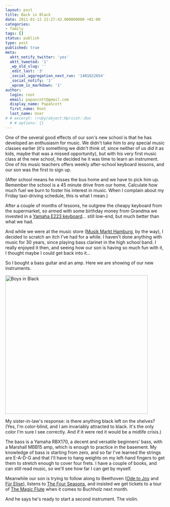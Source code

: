 ```yaml
---
layout: post
title: Back in Black
date: 2011-01-12 22:27:43.000000000 +01:00
categories:
- family
tags: []
status: publish
type: post
published: true
meta:
  aktt_notify_twitter: 'yes'
  aktt_tweeted: '1'
  _wp_old_slug: ''
  _edit_last: '3'
  _social_aggregation_next_run: '1401622654'
  _social_notify: '1'
  _wpcom_is_markdown: '1'
author:
  login: root
  email: papascott@gmail.com
  display_name: PapaScott
  first_name: Root
  last_name: User
# # excerpt: !ruby/object:Hpricot::Doc
  # # options: {}
---
```

<p>One of the several good effects of our son's new school is that he has developed an enthusiasm for music. We didn't take him to any special music classes earlier (it's something we didn't think of, since neither of us did it as kids, maybe that was a missed opportunity), but with his very first music class at the new school, he decided he it was time to learn an instrument. One of his music teachers offers weekly after-school keyboard lessons, and our son was the first to sign up.</p>
<p>(After school means he misses the bus home and we have to pick him up. Remember the school is a 45 minute drive from our home. Calculate how much fuel we burn to foster his interest in music. When I complain about my Friday taxi-driving schedule, this is what I mean.)</p>
<p>After a couple of months of lessons, he outgrew the cheapy keyboard from the supermarket, so armed with some birthday money from Grandma we invested in a <a href="http://usa.yamaha.com/products/musical-instruments/keyboards/digitalkeyboards/portable_keyboards/psr-e223/">Yamaha E223 keyboard</a>... still low-end, but much better than what we had.</p>
<p>And while we were at the music store (<a href="http://www.musikmarkthamburg.de/">Musik Markt Hamburg</a>, by the way), I decided to scratch an itch I've had for a while. I haven't done anything with music for 30 years, since playing bass clarinet in the high school band. I really enjoyed it then, and seeing how our son is having so much fun with it, I thought maybe I could get back into it...</p>
<p>So I bought a bass guitar and an amp. Here we are showing of our new instruments.</p>
<p><img src="http://www.papascott.de/wordpress/wp-content/uploads/2011/01/Foto-3.jpg" alt="Boys in Black" border="0" width="450" height="438" /></p>
<p>My sister-in-law's response: is there anything black left on the shelves? (Yes, I'm color-blind, and I am invariably attracted to black. It's the only color I'm sure I see correctly. And if it were red it would be a midlife crisis.)</p>
<p>The bass is a Yamaha RBX170, a decent and versatile beginners' bass, with a Marshall MBB15 amp, which is enough to practice in the basement. My knowledge of bass is starting from zero, and so far I've learned the strings are E-A-D-G and that I'll have to hang weights on my left-hand fingers to get them to stretch enough to cover four frets. I have a couple of books, and can still read music, so we'll see how far I can get by myself.</p>
<p>Meanwhile our son is trying to follow along to Beethoven (<a href="http://en.wikipedia.org/wiki/Ode_to_Joy">Ode to Joy</a> and <a href="http://en.wikipedia.org/wiki/F%C3%BCr_Elise">Für Elise</a>), listens to <a href="http://en.wikipedia.org/wiki/The_Four_Seasons_(Vivaldi)">The Four Seasons</a>, and insisted we get tickets to a tour of <a href="http://en.wikipedia.org/wiki/The_Magic_Flute">The Magic Flute</a> when it comes to Buchholz next month.</p>
<p>And he says he's ready to start a second instrument. The violin.</p>
